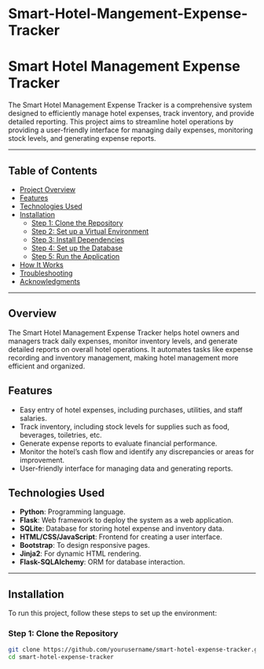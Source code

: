 # Smart-Hotel-Mangement-Expense-Tracker
# Smart Hotel Management Expense Tracker

The Smart Hotel Management Expense Tracker is a comprehensive system designed to efficiently manage hotel expenses, track inventory, and provide detailed reporting. This project aims to streamline hotel operations by providing a user-friendly interface for managing daily expenses, monitoring stock levels, and generating expense reports.

---

## **Table of Contents**
- [Project Overview](#project-overview)
- [Features](#features)
- [Technologies Used](#technologies-used)
- [Installation](#installation)
  - [Step 1: Clone the Repository](#step-1-clone-the-repository)
  - [Step 2: Set up a Virtual Environment](#step-2-set-up-a-virtual-environment)
  - [Step 3: Install Dependencies](#step-3-install-dependencies)
  - [Step 4: Set up the Database](#step-4-set-up-the-database)
  - [Step 5: Run the Application](#step-5-run-the-application)
- [How It Works](#how-it-works)
- [Troubleshooting](#troubleshooting)
- [Acknowledgments](#acknowledgments)

---

## Overview
The Smart Hotel Management Expense Tracker helps hotel owners and managers track daily expenses, monitor inventory levels, and generate detailed reports on overall hotel operations. It automates tasks like expense recording and inventory management, making hotel management more efficient and organized.

## Features
- Easy entry of hotel expenses, including purchases, utilities, and staff salaries.
- Track inventory, including stock levels for supplies such as food, beverages, toiletries, etc.
- Generate expense reports to evaluate financial performance.
- Monitor the hotel’s cash flow and identify any discrepancies or areas for improvement.
- User-friendly interface for managing data and generating reports.

## **Technologies Used**
- **Python**: Programming language.
- **Flask**: Web framework to deploy the system as a web application.
- **SQLite**: Database for storing hotel expense and inventory data.
- **HTML/CSS/JavaScript**: Frontend for creating a user interface.
- **Bootstrap**: To design responsive pages.
- **Jinja2**: For dynamic HTML rendering.
- **Flask-SQLAlchemy**: ORM for database interaction.

---

## Installation
To run this project, follow these steps to set up the environment:

### **Step 1: Clone the Repository**
```bash
git clone https://github.com/yourusername/smart-hotel-expense-tracker.git
cd smart-hotel-expense-tracker

